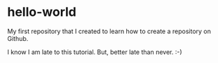 # hello-world
My first repository that I created to learn how to create a repository on Github.


I know I am late to this tutorial. But, better late than never. :-)
